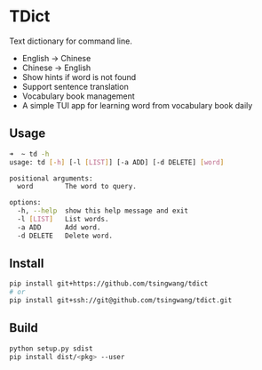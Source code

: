 # TDict

Text dictionary for command line.

- English -> Chinese
- Chinese -> English
- Show hints if word is not found
- Support sentence translation
- Vocabulary book management
- A simple TUI app for learning word from vocabulary book daily

## Usage

```bash
➜  ~ td -h
usage: td [-h] [-l [LIST]] [-a ADD] [-d DELETE] [word]

positional arguments:
  word        The word to query.

options:
  -h, --help  show this help message and exit
  -l [LIST]   List words.
  -a ADD      Add word.
  -d DELETE   Delete word.
```

## Install

```bash
pip install git+https://github.com/tsingwang/tdict
# or
pip install git+ssh://git@github.com/tsingwang/tdict.git
```

## Build

```bash
python setup.py sdist
pip install dist/<pkg> --user
```
